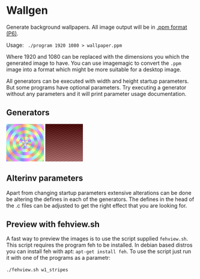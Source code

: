 Wallgen
=======

Generate background wallpapers.
All image output will be in [.ppm format (P6)](https://en.wikipedia.org/wiki/Netpbm_format).

Usage: ` ./program 1920 1080 > wallpaper.ppm`

Where 1920 and 1080 can be replaced with the dimensions you which the generated image to have.
You can use imagemagic to convert the `.ppm` image into a format which might be more suitable for a desktop image.

All generators can be executed with width and height startup parameters.
But some programs have optional parameters.
Try executing a generator without any parameters and it will print parameter usage documentation.

Generators
----------

![w0_colorcircle](samples/w0_colorcircle.jpg)
![w1_stripes](samples/w1_stripes.jpg)

Alterinv parameters
-------------------
Apart from changing startup parameters extensive alterations can be done be altering the defines in each of the generators.
The defines in the head of the .c files can be adjusted to get the right effect that you are looking for.

Preview with fehview.sh
-----------------------
A fast way to preview the images is to use the script supplied `fehview.sh`.
This script requires the program feh to be installed.
In debian based distros you can install feh with apt: `apt-get install feh`.
To use the script just run it with one of the programs as a parametr:

`./fehview.sh w1_stripes`

